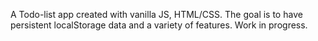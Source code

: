 A Todo-list app created with vanilla JS, HTML/CSS. The goal is to have persistent localStorage data and a variety of features. Work in progress.
